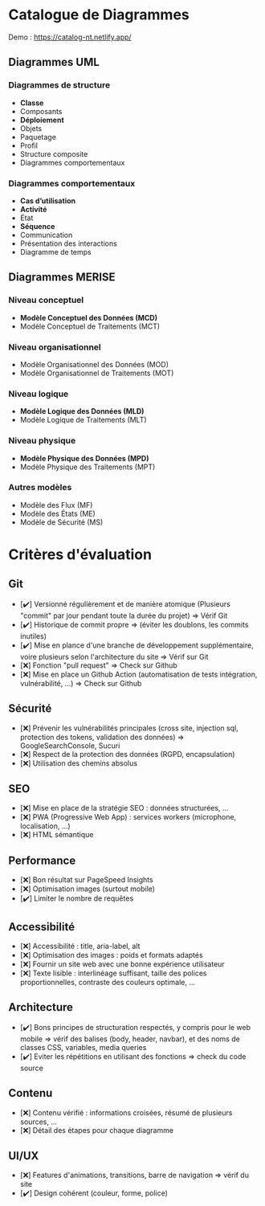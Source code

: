 # Catalogue de Diagrammes

Demo : https://catalog-nt.netlify.app/

## Diagrammes UML

### Diagrammes de structure

- **Classe**
- Composants
- **Déploiement**
- Objets
- Paquetage
- Profil
- Structure composite
- Diagrammes comportementaux

### Diagrammes comportementaux

- **Cas d’utilisation**
- **Activité**
- État
- **Séquence**
- Communication
- Présentation des interactions
- Diagramme de temps

## Diagrammes MERISE

### Niveau conceptuel

- **Modèle Conceptuel des Données (MCD)**
- Modèle Conceptuel de Traitements (MCT)

### Niveau organisationnel

- Modèle Organisationnel des Données (MOD)
- Modèle Organisationnel de Traitements (MOT)

### Niveau logique

- **Modèle Logique des Données (MLD)**
- Modèle Logique de Traitements (MLT)

### Niveau physique

- **Modèle Physique des Données (MPD)**
- Modèle Physique des Traitements (MPT)

### Autres modèles

- Modèle des Flux (MF)
- Modèle des États (ME)
- Modèle de Sécurité (MS)

# Critères d'évaluation

## Git
- [:heavy_check_mark:] Versionné régulièrement et de manière atomique (Plusieurs "commit" par jour pendant toute la durée du projet) => Vérif Git
- [:heavy_check_mark:] Historique de commit propre => (éviter les doublons, les commits inutiles)
- [:heavy_check_mark:] Mise en plance d'une branche de développement supplémentaire, voire plusieurs selon l'architecture du site => Vérif sur Git
- [:x:] Fonction "pull request" => Check sur Github
- [:x:] Mise en place un Github Action (automatisation de tests intégration, vulnérabilité, ...) => Check sur Github

## Sécurité
- [:x:] Prévenir les vulnérabilités principales (cross site, injection sql, protection des tokens, validation des données) => GoogleSearchConsole, Sucuri
- [:x:] Respect de la protection des données (RGPD, encapsulation)
- [:x:] Utilisation des chemins absolus

## SEO
- [:x:] Mise en place de la stratégie SEO : données structurées, ...
- [:x:] PWA (Progressive Web App) : services workers (microphone, localisation, ...)
- [:x:] HTML sémantique

## Performance
- [:x:] Bon résultat sur PageSpeed Insights
- [:x:] Optimisation images (surtout mobile)
- [:heavy_check_mark:] Limiter le nombre de requêtes

## Accessibilité
- [:x:] Accessibilité : title, aria-label, alt
- [:x:] Optimisation des images : poids et formats adaptés
- [:x:] Fournir un site web avec une bonne expérience utilisateur
- [:x:] Texte lisible : interlinéage suffisant, taille des polices proportionnelles, contraste des couleurs optimale, ...

## Architecture
- [:heavy_check_mark:] Bons principes de structuration respectés, y compris pour le web mobile => vérif des balises (body, header, navbar), et des noms de classes CSS, variables, media queries
- [:heavy_check_mark:] Eviter les répétitions en utilisant des fonctions => check du code source

## Contenu
- [:x:] Contenu vérifié : informations croisées, résumé de plusieurs sources, ...
- [:x:] Détail des étapes pour chaque diagramme

## UI/UX
- [:x:] Features d'animations, transitions, barre de navigation => vérif du site
- [:heavy_check_mark:] Design cohérent (couleur, forme, police)